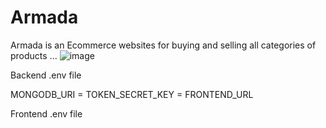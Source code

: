 # Armada
Armada is an Ecommerce websites for buying and selling all categories of products ...
![image](https://github.com/user-attachments/assets/edcbdf28-388a-42b2-848d-0048439db294)

Backend .env file

MONGODB_URI = TOKEN_SECRET_KEY = FRONTEND_URL

Frontend .env file

